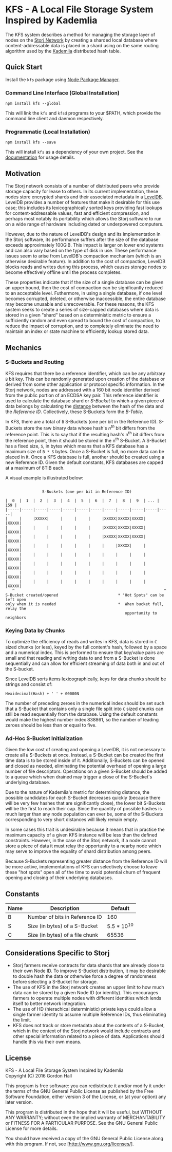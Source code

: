 KFS - A Local File Storage System Inspired by Kademlia
======================================================

The KFS system describes a method for managing the storage layer of nodes on 
the [Storj Network] by creating a sharded local database where 
content-addressable data is placed in a shard using on the same routing 
algorithm used by the [Kademlia] distributed hash table.

Quick Start
-----------

Install the `kfs` package using [Node Package Manager].

### Command Line Interface (Global Installation)

```
npm install kfs --global
```

This will link the `kfs` and `kfsd` programs to your $PATH, which provide the 
command line client and daemon respectively.

### Programmatic (Local Installation)

```
npm install kfs --save
```

This will install `kfs` as a dependency of your own project. See the 
[documentation] for usage details.

Motivation
----------

The Storj network consists of a number of distributed peers who provide 
storage capacity for lease to others. In its current implementation, these 
nodes store encrypted shards and their associated metadata in a [LevelDB]. 
LevelDB provides a number of features that make it desirable for this use 
case; this includes its lexicographically sorted keys providing fast lookups 
for content-addressable values, fast and efficient compression, and perhaps 
most notably its portability which allows the Storj software to run on a 
wide range of hardware including dated or underpowered computers.

However, due to the nature of LevelDB's design and its implementation in 
the Storj software, its performance suffers after the size of the database 
exceeds approximately 100GiB. This impact is larger on lower end systems and 
can also vary based on the type of disk in use. These performance issues seem 
to arise from LevelDB's compaction mechanism (which is an otherwise desirable 
feature). In addition to the cost of compaction, LevelDB blocks reads and 
writes during this process, which causes storage nodes to become effectively 
offline until the process completes. 

These properties indicate that if the size of a single database can be given an 
upper bound, then the cost of compaction can be significantly reduced to an 
acceptable level. Futhermore, in using a single database, if one level becomes 
corrupted, deleted, or otherwise inaccessible, the entire database may become 
unusable and unrecoverable. For these reasons, the KFS system seeks to create 
a series of size-capped databases where data is stored in a given "shard" 
based on a deterministic metric to ensure a sufficiently random and even 
spread to bound the cost of compaction, to reduce the impact of corruption, and 
to completely eliminate the need to maintain an index or state machine to
efficiently lookup stored data.

Mechanics
---------

### S-Buckets and Routing

KFS requires that there be a reference identifier, which can be any arbitrary 
`B` bit key. This can be randomly generated upon creation of the database or 
derived from some other application or protocol specific information. In the 
Storj network, nodes are addressed with a 160 bit node identifier derived from 
the public portion of an ECDSA key pair. This reference identifier is used to 
calculate the database shard or *S-Bucket* to which a given piece of data 
belongs by calculating the [distance] between the hash of the data and the 
*Reference ID*. Collectively, these S-Buckets form the *B-Table*.

In KFS, there are a total of `B` S-Buckets (one per bit in the Reference ID). 
S-Buckets store the raw binary data whose hash's *n<sup>th</sup>* bit differs 
from the reference point. This is to say that if the resulting hash's 
n<sup>th</sup> bit differs from the reference point, then it should be stored 
in the n<sup>th</sup> S-Bucket. A S-Bucket has a fixed size, `S`, in bytes 
which means that a KFS database has a maximum size of `B * S` bytes. Once a 
S-Bucket is full, no more data can be placed in it. Once a KFS database is 
full, another should be created using a new Reference ID. Given the default 
constants, KFS databases are capped at a maximum of 8TiB each.

A visual example is illustrated below:

```

                S-Buckets (one per bit in Reference ID)

|  0  |  1  |  2  |  3  |  4  |  5  |  6  |  7  |  8  |  9  | ... | 159 |
|-----|-----|-----|-----|-----|-----|-----|-----|-----|-----|-----|-----|
|     |     |XXXXX|     |     |     |     |XXXXX|XXXXX|XXXXX|     |XXXXX|
|     |     |     |     |     |     |     |XXXXX|XXXXX|XXXXX|     |XXXXX|
|     |     |     |     |     |     |     |XXXXX|XXXXX|XXXXX|     |XXXXX|
|     |     |     |     |     |     |     |     |XXXXX|     |     |XXXXX|
|     |     |     |     |     |     |     |     |     |     |     |XXXXX|
|     |     |     |     |     |     |     |     |     |     |     |XXXXX|
|     |     |     |     |     |     |     |     |     |     |     |XXXXX|
|     |     |     |     |     |     |     |     |     |     |     |XXXXX|
   ^                                                                 ^
S-Bucket created/opened                          * "Hot Spots" can be left open
only when it is needed                           *  When bucket full, relay the 
                                                    opportunity to neighbors

```

### Keying Data by Chunks

To optimize the efficiency of reads and writes in KFS, data is stored in `C` 
sized chunks (or less), keyed by the full content's hash, followed by a 
space and a numerical index. This is performed to ensure that key/value pairs 
are small and that reading and writing data to and from a S-Bucket is done 
sequentially and can allow for efficient streaming of data both in and out of 
the S-bucket.

Since LevelDB sorts items lexicographically, keys for data chunks should be 
strings and consist of:

```
Hexidecimal(Hash) + ' ' + 00000N
```

The number of preceding zeroes in the numerical index should be set such that 
a S-Bucket that contains only a single file split into `C` sized chunks  can 
still be read sequentially from the database. Using the default constants 
would make the highest number index 838861, so the number of leading zeroes 
should be less than or equal to five.

### Ad-Hoc S-Bucket Initialization

Given the low cost of creating and opening a LevelDB, it is not necessary to 
create all `B` S-Buckets at once. Instead, a S-Bucket can be created the first 
time data is to be stored inside of it. Additionally, S-Buckets can be opened 
and closed as needed, eliminating the potential overhead of opening a large 
number of file descriptors. Operations on a given S-Bucket should be added to 
a queue which when drained may trigger a close of the S-Bucket's underlying 
database.

Due to the nature of Kademlia's metric for determining distance, the possible 
candidates for each S-Bucket decreases quickly (because there will be very few 
hashes that are significantly close), the lower bit S-Buckets will be the first 
to reach their cap. Since the quantity of possible hashes is much larger than 
any node population can ever be, some of the S-Buckets corresponding to very 
short distances will likely remain empty.

In some cases this trait is undesirable because it means that in practice the 
maximum capacity of a given KFS instance will be less than the defined 
constraints. However, in the case of the Storj network, if a node cannot store 
a piece of data it must relay the opportunity to a nearby node which may serve 
to improve the equality of shard distribution among peers.

Because S-Buckets representing greater distance from the Reference ID will be 
more active, implementations of KFS can selectively choose to leave these "hot 
spots" open all of the time to avoid potential churn of frequent opening and 
closing of their underlying databases.

Constants
---------

| Name | Description                       | Default               |
|------|-----------------------------------|-----------------------|
| B    | Number of bits in Reference ID    | 160                   |
| S    | Size (in bytes) of a S-Bucket     | 5.5 * 10<sup>10</sup> |
| C    | Size (in bytes) of a file chunk   | 65536                 |

Considerations Specific to Storj
--------------------------------

* Storj farmers receive contracts for data shards that are already close to 
  their own Node ID. To improve S-Bucket distribution, it may be desirable to 
  double hash the data or otherwise force a degree of randomness before 
  selecting a S-Bucket for storage.
* The use of KFS in the Storj network creates an upper limit to how much data 
  can be stored by a given Node ID (or identity). This encourages farmers to 
  operate multiple nodes with different identities which lends itself to better 
  network integration.
* The use of HD (hierachical deterministic) private keys could allow a single 
  farmer identity to assume multiple Reference IDs, thus eliminating the limit.
* KFS does not track or store metadata about the contents of a S-Bucket, which 
  in the context of the Storj network would include contracts and other special 
  information related to a piece of data. Applications should handle this via 
  their own means.

License
-------

KFS - A Local File Storage System Inspired by Kademlia  
Copyright (C) 2016 Gordon Hall

This program is free software: you can redistribute it and/or modify
it under the terms of the GNU General Public License as published by
the Free Software Foundation, either version 3 of the License, or
(at your option) any later version.

This program is distributed in the hope that it will be useful,
but WITHOUT ANY WARRANTY; without even the implied warranty of
MERCHANTABILITY or FITNESS FOR A PARTICULAR PURPOSE.  See the
GNU General Public License for more details.

You should have received a copy of the GNU General Public License
along with this program.  If not, see [http://www.gnu.org/licenses/].

[Kademlia]: https://en.wikipedia.org/wiki/Kademlia "Kademlia"
[Storj Network]: https://storj.io "Storj Labs"
[LevelDB]: http://leveldb.org/ "LevelDB"
[distance]: https://en.wikipedia.org/wiki/Kademlia#Routing_tables
[Node Package Manager]: https://npmjs.org "Node Package Manager"
[documentation]: doc/ "Package Documentation"

